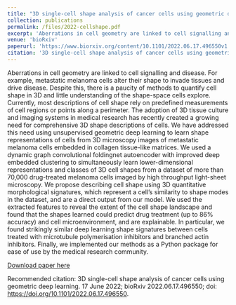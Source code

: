 ```yaml
---
title: "3D single-cell shape analysis of cancer cells using geometric deep learning"
collection: publications
permalink: /files/2022-cellshape.pdf
excerpt: 'Aberrations in cell geometry are linked to cell signalling and disease. For example, metastatic melanoma cells alter their shape to invade tissues and drive disease. Despite this, there is a paucity of methods to quantify cell shape in 3D and little understanding of the shape-space cells explore. Currently, most descriptions of cell shape rely on predefined measurements of cell regions or points along a perimeter. The adoption of 3D tissue culture and imaging systems in medical research has recently created a growing need for comprehensive 3D shape descriptions of cells. We have addressed this need using unsupervised geometric deep learning to learn shape representations of cells from 3D microscopy images of metastatic melanoma cells embedded in collagen tissue-like matrices. We used a dynamic graph convolutional foldingnet autoencoder with improved deep embedded clustering to simultaneously learn lower-dimensional representations and classes of 3D cell shapes from a dataset of more than 70,000 drug-treated melanoma cells imaged by high throughput light-sheet microscopy. We propose describing cell shape using 3D quantitative morphological signatures, which represent a cells similarity to shape modes in the dataset, and are a direct output from our model. We used the extracted features to reveal the extent of the cell shape landscape and found that the shapes learned could predict drug treatment and cell microenvironment, and are explainable. In particular, we found strikingly similar deep learning shape signatures between cells treated with microtubule polymerisation inhibitors and branched actin inhibitors. Finally, we implemented our methods as a Python package for ease of use by the medical research community.'
venue: 'bioRxiv'
paperurl: 'https://www.biorxiv.org/content/10.1101/2022.06.17.496550v1.full.pdf'
citation: '3D single-cell shape analysis of cancer cells using geometric deep learning. 17 June 2022; bioRxiv 2022.06.17.496550; doi: https://doi.org/10.1101/2022.06.17.496550'
---
```

Aberrations in cell geometry are linked to cell signalling and disease. For example, metastatic melanoma cells alter their shape to invade tissues and drive disease. Despite this, there is a paucity of methods to quantify cell shape in 3D and little understanding of the shape-space cells explore. Currently, most descriptions of cell shape rely on predefined measurements of cell regions or points along a perimeter. The adoption of 3D tissue culture and imaging systems in medical research has recently created a growing need for comprehensive 3D shape descriptions of cells. We have addressed this need using unsupervised geometric deep learning to learn shape representations of cells from 3D microscopy images of metastatic melanoma cells embedded in collagen tissue-like matrices. We used a dynamic graph convolutional foldingnet autoencoder with improved deep embedded clustering to simultaneously learn lower-dimensional representations and classes of 3D cell shapes from a dataset of more than 70,000 drug-treated melanoma cells imaged by high throughput light-sheet microscopy. We propose describing cell shape using 3D quantitative morphological signatures, which represent a cell’s similarity to shape modes in the dataset, and are a direct output from our model. We used the extracted features to reveal the extent of the cell shape landscape and found that the shapes learned could predict drug treatment (up to 86% accuracy) and cell microenvironment, and are explainable. In particular, we found strikingly similar deep learning shape signatures between cells treated with microtubule polymerisation inhibitors and branched actin inhibitors. Finally, we implemented our methods as a Python package for ease of use by the medical research community.

[Download paper here](https://www.biorxiv.org/content/10.1101/2022.06.17.496550v1.full.pdf)

Recommended citation: 3D single-cell shape analysis of cancer cells using geometric deep learning. 17 June 2022; bioRxiv 2022.06.17.496550; doi: https://doi.org/10.1101/2022.06.17.496550.
